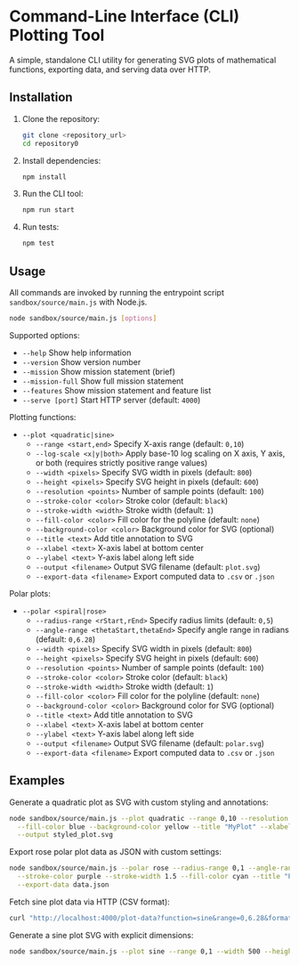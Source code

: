 # Command-Line Interface (CLI) Plotting Tool

A simple, standalone CLI utility for generating SVG plots of mathematical functions, exporting data, and serving data over HTTP.

## Installation

1. Clone the repository:

   ```bash
   git clone <repository_url>
   cd repository0
   ```

2. Install dependencies:

   ```bash
   npm install
   ```

3. Run the CLI tool:

   ```bash
   npm run start
   ```

4. Run tests:

   ```bash
   npm test
   ```

## Usage

All commands are invoked by running the entrypoint script `sandbox/source/main.js` with Node.js.

```bash
node sandbox/source/main.js [options]
```

Supported options:

- `--help`                Show help information
- `--version`             Show version number
- `--mission`             Show mission statement (brief)
- `--mission-full`        Show full mission statement
- `--features`            Show mission statement and feature list
- `--serve [port]`        Start HTTP server (default: `4000`)

Plotting functions:

- `--plot <quadratic|sine>`
  - `--range <start,end>`       Specify X-axis range (default: `0,10`)
  - `--log-scale <x|y|both>`    Apply base-10 log scaling on X axis, Y axis, or both (requires strictly positive range values)
  - `--width <pixels>`          Specify SVG width in pixels (default: `800`)
  - `--height <pixels>`         Specify SVG height in pixels (default: `600`)
  - `--resolution <points>`     Number of sample points (default: `100`)
  - `--stroke-color <color>`    Stroke color (default: `black`)
  - `--stroke-width <width>`    Stroke width (default: `1`)
  - `--fill-color <color>`      Fill color for the polyline (default: `none`)
  - `--background-color <color>` Background color for SVG (optional)
  - `--title <text>`            Add title annotation to SVG
  - `--xlabel <text>`           X-axis label at bottom center
  - `--ylabel <text>`           Y-axis label along left side
  - `--output <filename>`       Output SVG filename (default: `plot.svg`)
  - `--export-data <filename>`  Export computed data to `.csv` or `.json`

Polar plots:

- `--polar <spiral|rose>`
  - `--radius-range <rStart,rEnd>`   Specify radius limits (default: `0,5`)
  - `--angle-range <thetaStart,thetaEnd>`  Specify angle range in radians (default: `0,6.28`)
  - `--width <pixels>`          Specify SVG width in pixels (default: `800`)
  - `--height <pixels>`         Specify SVG height in pixels (default: `600`)
  - `--resolution <points>`          Number of sample points (default: `100`)
  - `--stroke-color <color>`         Stroke color (default: `black`)
  - `--stroke-width <width>`         Stroke width (default: `1`)
  - `--fill-color <color>`           Fill color for the polyline (default: `none`)
  - `--background-color <color>`     Background color for SVG (optional)
  - `--title <text>`                 Add title annotation to SVG
  - `--xlabel <text>`                X-axis label at bottom center
  - `--ylabel <text>`                Y-axis label along left side
  - `--output <filename>`            Output SVG filename (default: `polar.svg`)
  - `--export-data <filename>`       Export computed data to `.csv` or `.json`

## Examples

Generate a quadratic plot as SVG with custom styling and annotations:

```bash
node sandbox/source/main.js --plot quadratic --range 0,10 --resolution 50 --stroke-color red --stroke-width 2 \
  --fill-color blue --background-color yellow --title "MyPlot" --xlabel "X-Axis" --ylabel "Y-Axis" \
  --output styled_plot.svg
```

Export rose polar plot data as JSON with custom settings:

```bash
node sandbox/source/main.js --polar rose --radius-range 0,1 --angle-range 0,6.28 --resolution 75 \
  --stroke-color purple --stroke-width 1.5 --fill-color cyan --title "PolarTitle" \
  --export-data data.json
```

Fetch sine plot data via HTTP (CSV format):

```bash
curl "http://localhost:4000/plot-data?function=sine&range=0,6.28&format=csv"
```

Generate a sine plot SVG with explicit dimensions:

```bash
node sandbox/source/main.js --plot sine --range 0,1 --width 500 --height 400
```